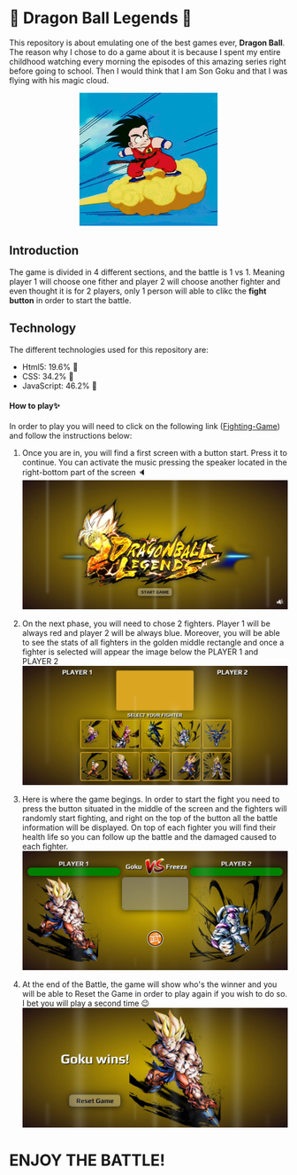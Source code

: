 # :fist_right: Dragon Ball Legends :fist_left:

This repository is about emulating one of the best games ever, **Dragon Ball**. The reason why I chose to do a game about it is because I spent my entire childhood watching every morning the episodes of this amazing series right before going to school. Then I would think that I am Son Goku and that I was flying with his magic cloud. 
<p align="center">
    <img src="./img/gif/magicCloud.gif">
</p>

## Introduction

The game is divided in 4 different sections, and the battle is 1 vs 1. Meaning player 1 will choose one fither and player 2 will choose another fighter and even thought it is for 2 players, only 1 person will able to clikc the **fight button** in order to start the battle.

## Technology

The different technologies used for this repository are: 
* Html5: 19.6% :white_square_button:
* CSS: 34.2% :diamond_shape_with_a_dot_inside:
* JavaScript: 46.2% :microscope:

#### How to play:sparkles:

In order to play you will need to click on the following link ([Fighting-Game](https://diegogb-08.github.io/Fighting-Game/ "Fighting-Game")) and follow the instructions below: 

1. Once you are in, you will find a first screen with a button start. Press it to continue. You can activate the music pressing the speaker located in the right-bottom part of the screen :speaker:
![StartGame](/img/StartGame.jpg)

2. On the next phase, you will need to chose 2 fighters. Player 1 will be always red and player 2 will be always blue. Moreover, you will be able to see the stats of all fighters in the golden middle rectangle and once a fighter is selected will appear the image below the PLAYER 1 and PLAYER 2
![StartGame](/img/SelectFighters.jpg)

3. Here is where the game begings. In order to start the fight you need to press the button situated in the middle of the screen and the fighters will randomly start fighting, and right on the top of the button all the battle information will be displayed. On top of each fighter you will find their health life so you can follow up the battle and the damaged caused to each fighter.
![StartGame](/img/Fight.jpg)

4. At the end of the Battle, the game will show who's the winner and you will be able to Reset the Game in order to play again if you wish to do so. I bet you will play a second time :wink:
![StartGame](/img/Winner.jpg)


# ENJOY THE BATTLE!

